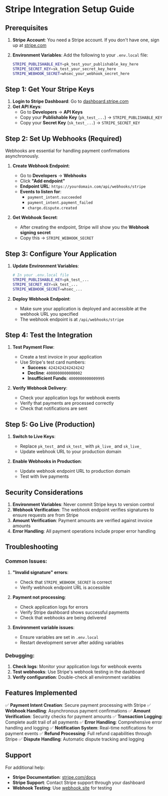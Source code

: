 # Stripe Integration Setup Guide

## Prerequisites

1. **Stripe Account**: You need a Stripe account. If you don't have one, sign up at [stripe.com](https://stripe.com)

2. **Environment Variables**: Add the following to your `.env.local` file:
   ```bash
   STRIPE_PUBLISHABLE_KEY=pk_test_your_publishable_key_here
   STRIPE_SECRET_KEY=sk_test_your_secret_key_here
   STRIPE_WEBHOOK_SECRET=whsec_your_webhook_secret_here
   ```

## Step 1: Get Your Stripe Keys

1. **Login to Stripe Dashboard**: Go to [dashboard.stripe.com](https://dashboard.stripe.com)
2. **Get API Keys**:
   - Go to **Developers** → **API Keys**
   - Copy your **Publishable Key** (`pk_test_...`) → `STRIPE_PUBLISHABLE_KEY`
   - Copy your **Secret Key** (`sk_test_...`) → `STRIPE_SECRET_KEY`

## Step 2: Set Up Webhooks (Required)

Webhooks are essential for handling payment confirmations asynchronously.

1. **Create Webhook Endpoint**:
   - Go to **Developers** → **Webhooks**
   - Click **"Add endpoint"**
   - **Endpoint URL**: `https://yourdomain.com/api/webhooks/stripe`
   - **Events to listen for**:
     - `payment_intent.succeeded`
     - `payment_intent.payment_failed`
     - `charge.dispute.created`

2. **Get Webhook Secret**:
   - After creating the endpoint, Stripe will show you the **Webhook signing secret**
   - Copy this → `STRIPE_WEBHOOK_SECRET`

## Step 3: Configure Your Application

1. **Update Environment Variables**:
   ```bash
   # In your .env.local file
   STRIPE_PUBLISHABLE_KEY=pk_test_...
   STRIPE_SECRET_KEY=sk_test_...
   STRIPE_WEBHOOK_SECRET=whsec_...
   ```

2. **Deploy Webhook Endpoint**:
   - Make sure your application is deployed and accessible at the webhook URL you specified
   - The webhook endpoint is at `/api/webhooks/stripe`

## Step 4: Test the Integration

1. **Test Payment Flow**:
   - Create a test invoice in your application
   - Use Stripe's test card numbers:
     - **Success**: `4242424242424242`
     - **Decline**: `4000000000000002`
     - **Insufficient Funds**: `4000000000009995`

2. **Verify Webhook Delivery**:
   - Check your application logs for webhook events
   - Verify that payments are processed correctly
   - Check that notifications are sent

## Step 5: Go Live (Production)

1. **Switch to Live Keys**:
   - Replace `pk_test_` and `sk_test_` with `pk_live_` and `sk_live_`
   - Update webhook URL to your production domain

2. **Enable Webhooks in Production**:
   - Update webhook endpoint URL to production domain
   - Test with live payments

## Security Considerations

1. **Environment Variables**: Never commit Stripe keys to version control
2. **Webhook Verification**: The webhook endpoint verifies signatures to ensure requests are from Stripe
3. **Amount Verification**: Payment amounts are verified against invoice amounts
4. **Error Handling**: All payment operations include proper error handling

## Troubleshooting

### Common Issues:

1. **"Invalid signature" errors**:
   - Check that `STRIPE_WEBHOOK_SECRET` is correct
   - Verify webhook endpoint URL is accessible

2. **Payment not processing**:
   - Check application logs for errors
   - Verify Stripe dashboard shows successful payments
   - Check that webhooks are being delivered

3. **Environment variable issues**:
   - Ensure variables are set in `.env.local`
   - Restart development server after adding variables

### Debugging:

1. **Check logs**: Monitor your application logs for webhook events
2. **Test webhooks**: Use Stripe's webhook testing in the dashboard
3. **Verify configuration**: Double-check all environment variables

## Features Implemented

✅ **Payment Intent Creation**: Secure payment processing with Stripe
✅ **Webhook Handling**: Asynchronous payment confirmations
✅ **Amount Verification**: Security checks for payment amounts
✅ **Transaction Logging**: Complete audit trail of all payments
✅ **Error Handling**: Comprehensive error handling and logging
✅ **Notification System**: Real-time notifications for payment events
✅ **Refund Processing**: Full refund capabilities through Stripe
✅ **Dispute Handling**: Automatic dispute tracking and logging

## Support

For additional help:
- **Stripe Documentation**: [stripe.com/docs](https://stripe.com/docs)
- **Stripe Support**: Contact Stripe support through your dashboard
- **Webhook Testing**: Use [webhook.site](https://webhook.site) for testing

